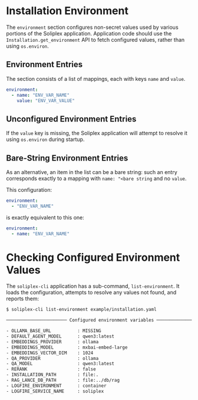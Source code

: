 # Installation Environment

The `environment` section configures non-secret values used by various
portions of the Soliplex application.  Application code should use the
`Installation.get_environment` API to fetch configured values, rather than
using `os.environ`.

## Environment Entries

The section consists of a list of mappings, each with keys `name` and
`value`.

```yaml
environment:
  - name: "ENV_VAR_NAME"
    value: "ENV_VAR_VALUE"
```

## Unconfigured Environment Entries

If the `value` key is missing, the Soliplex application will
attempt to resolve it using `os.environ` during startup.

## Bare-String Environment Entries

As an alternative, an item in the list can be a bare string:  such an
entry corresponds exactly to a mapping with `name: "<bare string` and
no `value`.

This configuration:
```yaml
environment:
  - "ENV_VAR_NAME"
```
is exactly equivalent to this one:
```yaml
environment:
  - name: "ENV_VAR_NAME"
```

# Checking Configured Environment Values

The `soliplex-cli` application has a sub-command, `list-environment`.
It loads the configuration, attempts to resolve any values not found, and
reports them:

```bash
$ soliplex-cli list-environment example/installation.yaml 

─────────────────────── Configured environment variables ───────────────────────

- OLLAMA_BASE_URL          : MISSING
- DEFAULT_AGENT_MODEL      : qwen3:latest
- EMBEDDINGS_PROVIDER      : ollama
- EMBEDDINGS_MODEL         : mxbai-embed-large
- EMBEDDINGS_VECTOR_DIM    : 1024
- QA_PROVIDER              : ollama
- QA_MODEL                 : qwen3:latest
- RERANK                   : false
- INSTALLATION_PATH        : file:.
- RAG_LANCE_DB_PATH        : file:../db/rag
- LOGFIRE_ENVIRONMENT      : container
- LOGFIRE_SERVICE_NAME     : soliplex

```
